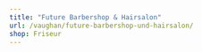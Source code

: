 ```yaml
---
title: "Future Barbershop & Hairsalon"
url: /vaughan/future-barbershop-und-hairsalon/
shop: Friseur
---
```

